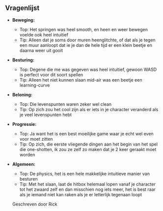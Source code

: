 ## Vragenlijst

- **Beweging:**
    - Top: Het springen was heel smooth, en heen en weer bewegen voelde ook heel intuitief
    - Tip: Alleen dat je soms door muren heenglitchte, of dat als je tegen een muur aanloopt dat ie je dan de hele tijd er een klein beetje  en daarna weer uit gooit
- **Besturing:**
    - Top: Degene die me was gegeven was heel intuitief, gewoon WASD is perfect voor dit soort spellen
    - Tip: Alleen het niet kunnen slaan mid-air was een beetje een learning-curve
- **Beloning:**
    - Top: Die levenspunten waren zeker wel clean
    - Tip: Op zich zou het cool zijn als er iets in je character veranderd als je veel levenspunten hebt
- **Progressie:**
    - Top: Ja want het is een best moeilijke game waar je echt wel even voor moet zitten
    - Tip: Op zich, die eerste vliegende dingen aan het begin van het spel die one-shotten, ik zou ze zelf zo maken dat je 2 keer geraakt moet worden
- **Algemeen:**
    - Top: De physics, het is een hele makkelijke intuitieve manier van besturen
    - Tip: Met het slaan, laat de hitbox helemaal lopen vanaf je character tot het zwaard zelf en dan misschien nog iets meer, het is best raar als je iemand niet kan raken als je er letterlijk tegenaan loopt
 

  Geschreven door Rick
